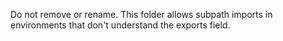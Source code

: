 Do not remove or rename. This folder allows subpath imports in environments that don't understand the exports field.
